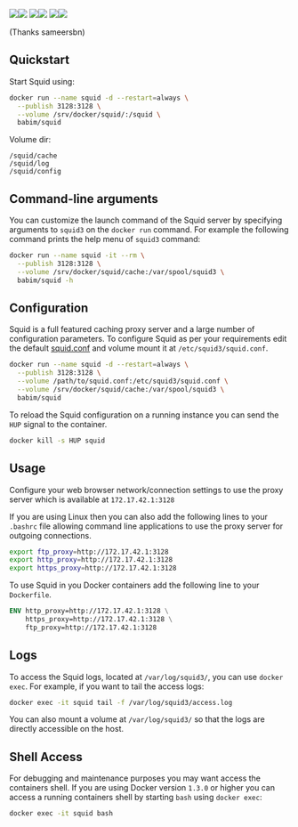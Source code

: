 [![](https://images.microbadger.com/badges/image/babim/squid.svg)](https://microbadger.com/images/babim/squid "Get your own image badge on microbadger.com")[![](https://images.microbadger.com/badges/version/babim/squid.svg)](https://microbadger.com/images/babim/squid "Get your own version badge on microbadger.com")
[![](https://images.microbadger.com/badges/image/babim/squid:auth.svg)](https://microbadger.com/images/babim/squid:auth "Get your own image badge on microbadger.com")[![](https://images.microbadger.com/badges/version/babim/squid:auth.svg)](https://microbadger.com/images/babim/squid:auth "Get your own version badge on microbadger.com")
[![](https://images.microbadger.com/badges/image/babim/squid:simpleauth.svg)](https://microbadger.com/images/babim/squid:simpleauth "Get your own image badge on microbadger.com")[![](https://images.microbadger.com/badges/version/babim/squid:simpleauth.svg)](https://microbadger.com/images/babim/squid:simpleauth "Get your own version badge on microbadger.com")

(Thanks sameersbn)

## Quickstart

Start Squid using:

```bash
docker run --name squid -d --restart=always \
  --publish 3128:3128 \
  --volume /srv/docker/squid/:/squid \
  babim/squid
```
Volume dir:
```
/squid/cache
/squid/log
/squid/config
```
## Command-line arguments

You can customize the launch command of the Squid server by specifying arguments to `squid3` on the `docker run` command. For example the following command prints the help menu of `squid3` command:

```bash
docker run --name squid -it --rm \
  --publish 3128:3128 \
  --volume /srv/docker/squid/cache:/var/spool/squid3 \
  babim/squid -h
```

## Configuration

Squid is a full featured caching proxy server and a large number of configuration parameters. To configure Squid as per your requirements edit the default [squid.conf](squid.conf) and volume mount it at `/etc/squid3/squid.conf`.

```bash
docker run --name squid -d --restart=always \
  --publish 3128:3128 \
  --volume /path/to/squid.conf:/etc/squid3/squid.conf \
  --volume /srv/docker/squid/cache:/var/spool/squid3 \
  babim/squid
```

To reload the Squid configuration on a running instance you can send the `HUP` signal to the container.

```bash
docker kill -s HUP squid
```

## Usage

Configure your web browser network/connection settings to use the proxy server which is available at `172.17.42.1:3128`

If you are using Linux then you can also add the following lines to your `.bashrc` file allowing command line applications to use the proxy server for outgoing connections.

```bash
export ftp_proxy=http://172.17.42.1:3128
export http_proxy=http://172.17.42.1:3128
export https_proxy=http://172.17.42.1:3128
```

To use Squid in you Docker containers add the following line to your `Dockerfile`.

```dockerfile
ENV http_proxy=http://172.17.42.1:3128 \
    https_proxy=http://172.17.42.1:3128 \
    ftp_proxy=http://172.17.42.1:3128
```

## Logs

To access the Squid logs, located at `/var/log/squid3/`, you can use `docker exec`. For example, if you want to tail the access logs:

```bash
docker exec -it squid tail -f /var/log/squid3/access.log
```

You can also mount a volume at `/var/log/squid3/` so that the logs are directly accessible on the host.

## Shell Access

For debugging and maintenance purposes you may want access the containers shell. If you are using Docker version `1.3.0` or higher you can access a running containers shell by starting `bash` using `docker exec`:

```bash
docker exec -it squid bash
```
